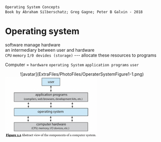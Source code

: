     Operating System Concepts
    Book by Abraham Silberschatz; Greg Gagne; Peter B Galvin - 2018

#   Operating system

software manage hardware  
an intermediary between user and hardware  
`CPU` `memory` `I/0 devides (storage)` --- allocate these resources to programs  

Computer = `hardware` `operating System` `application programs` `user`
<div  align="center" >    
![avatar](ExtraFiles/PhotoFiles/OperaterSystemFigure1-1.png)
</div>
<img src="ExtraFiles/PhotoFiles/OperaterSystemFigure1-1.png" width = "300" height = "200" alt = "OS1.1" align=center />




